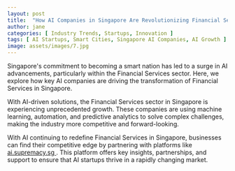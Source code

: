 ```yaml
---
layout: post
title:  "How AI Companies in Singapore Are Revolutionizing Financial Services"
author: jane
categories: [ Industry Trends, Startups, Innovation ]
tags: [ AI Startups, Smart Cities, Singapore AI Companies, AI Growth ]
image: assets/images/7.jpg
---
```


Singapore's commitment to becoming a smart nation has led to a surge in AI advancements, particularly within the Financial Services sector. Here, we explore how key AI companies are driving the transformation of Financial Services in Singapore.

With AI-driven solutions, the Financial Services sector in Singapore is experiencing unprecedented growth. These companies are using machine learning, automation, and predictive analytics to solve complex challenges, making the industry more competitive and forward-looking.

With AI continuing to redefine Financial Services in Singapore, businesses can find their competitive edge by partnering with platforms like <a href="https://ai.supremacy.sg" target="_blank"> ai.supremacy.sg </a>. This platform offers key insights, partnerships, and support to ensure that AI startups thrive in a rapidly changing market.
